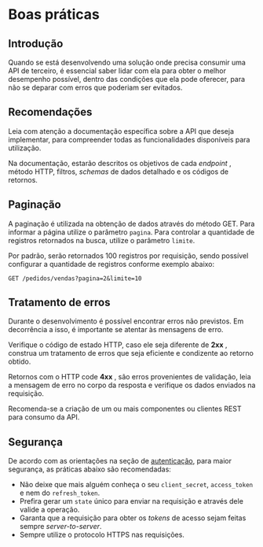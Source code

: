 # Boas práticas

## Introdução

Quando se está desenvolvendo uma solução onde precisa consumir uma API de terceiro, é essencial saber lidar com ela para obter o melhor desempenho possível, dentro das condições que ela pode oferecer, para não se deparar com erros que poderiam ser evitados.

## Recomendações

Leia com atenção a documentação específica sobre a API que deseja implementar, para compreender todas as funcionalidades disponíveis para utilização.

Na documentação, estarão descritos os objetivos de cada _endpoint_ , método HTTP, filtros, _schemas_ de dados detalhado e os códigos de retornos.

## Paginação

A paginação é utilizada na obtenção de dados através do método GET. Para informar a página utilize o parâmetro `pagina`. Para controlar a quantidade de registros retornados na busca, utilize o parâmetro `limite`.

Por padrão, serão retornados 100 registros por requisição, sendo possível configurar a quantidade de registros conforme exemplo abaixo:

    GET /pedidos/vendas?pagina=2&limite=10

## Tratamento de erros

Durante o desenvolvimento é possível encontrar erros não previstos. Em decorrência a isso, é importante se atentar às mensagens de erro.

Verifique o código de estado HTTP, caso ele seja diferente de **2xx** , construa um tratamento de erros que seja eficiente e condizente ao retorno obtido.

Retornos com o HTTP code **4xx** , são erros provenientes de validação, leia a mensagem de erro no corpo da resposta e verifique os dados enviados na requisição.

Recomenda-se a criação de um ou mais componentes ou clientes REST para consumo da API.

## Segurança

De acordo com as orientações na seção de [autenticação](<https://developer.bling.com.br/autenticacao#Autentica%C3%A7%C3%A3o>), para maior segurança, as práticas abaixo são recomendadas:

  * Não deixe que mais alguém conheça o seu `client_secret`, `access_token` e nem do `refresh_token`.
  * Prefira gerar um `state` único para enviar na requisição e através dele valide a operação.
  * Garanta que a requisição para obter os _tokens_ de acesso sejam feitas sempre _server-to-server_.
  * Sempre utilize o protocolo HTTPS nas requisições.